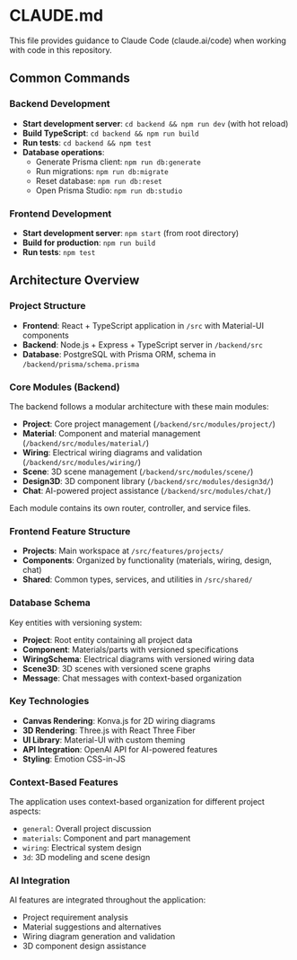 # CLAUDE.md

This file provides guidance to Claude Code (claude.ai/code) when working with code in this repository.

## Common Commands

### Backend Development
- **Start development server**: `cd backend && npm run dev` (with hot reload)
- **Build TypeScript**: `cd backend && npm run build`
- **Run tests**: `cd backend && npm test`
- **Database operations**:
  - Generate Prisma client: `npm run db:generate`
  - Run migrations: `npm run db:migrate`
  - Reset database: `npm run db:reset`
  - Open Prisma Studio: `npm run db:studio`

### Frontend Development
- **Start development server**: `npm start` (from root directory)
- **Build for production**: `npm run build`
- **Run tests**: `npm test`

## Architecture Overview

### Project Structure
- **Frontend**: React + TypeScript application in `/src` with Material-UI components
- **Backend**: Node.js + Express + TypeScript server in `/backend/src`
- **Database**: PostgreSQL with Prisma ORM, schema in `/backend/prisma/schema.prisma`

### Core Modules (Backend)
The backend follows a modular architecture with these main modules:
- **Project**: Core project management (`/backend/src/modules/project/`)
- **Material**: Component and material management (`/backend/src/modules/material/`)
- **Wiring**: Electrical wiring diagrams and validation (`/backend/src/modules/wiring/`)
- **Scene**: 3D scene management (`/backend/src/modules/scene/`)
- **Design3D**: 3D component library (`/backend/src/modules/design3d/`)
- **Chat**: AI-powered project assistance (`/backend/src/modules/chat/`)

Each module contains its own router, controller, and service files.

### Frontend Feature Structure
- **Projects**: Main workspace at `/src/features/projects/`
- **Components**: Organized by functionality (materials, wiring, design, chat)
- **Shared**: Common types, services, and utilities in `/src/shared/`

### Database Schema
Key entities with versioning system:
- **Project**: Root entity containing all project data
- **Component**: Materials/parts with versioned specifications
- **WiringSchema**: Electrical diagrams with versioned wiring data
- **Scene3D**: 3D scenes with versioned scene graphs
- **Message**: Chat messages with context-based organization

### Key Technologies
- **Canvas Rendering**: Konva.js for 2D wiring diagrams
- **3D Rendering**: Three.js with React Three Fiber
- **UI Library**: Material-UI with custom theming
- **API Integration**: OpenAI API for AI-powered features
- **Styling**: Emotion CSS-in-JS

### Context-Based Features
The application uses context-based organization for different project aspects:
- `general`: Overall project discussion
- `materials`: Component and part management
- `wiring`: Electrical system design
- `3d`: 3D modeling and scene design

### AI Integration
AI features are integrated throughout the application:
- Project requirement analysis
- Material suggestions and alternatives
- Wiring diagram generation and validation
- 3D component design assistance